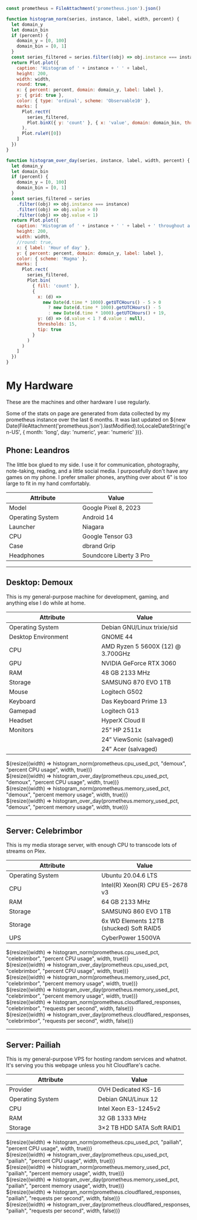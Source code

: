 <style>
td {
    width: 50%
}
</style>

```js
const prometheus = FileAttachment('prometheus.json').json()
```

```js
function histogram_norm(series, instance, label, width, percent) {
  let domain_y
  let domain_bin
  if (percent) {
    domain_y = [0, 100]
    domain_bin = [0, 1]
  }
  const series_filtered = series.filter((obj) => obj.instance === instance)
  return Plot.plot({
    caption: 'Histogram of ' + instance + ' ' + label,
    height: 200,
    width: width,
    round: true,
    x: { percent: percent, domain: domain_y, label: label },
    y: { grid: true },
    color: { type: 'ordinal', scheme: 'Observable10' },
    marks: [
      Plot.rectY(
        series_filtered,
        Plot.binX({ y: 'count' }, { x: 'value', domain: domain_bin, thresholds: 50, tip: true })
      ),
      Plot.ruleY([0])
    ]
  })
}
```

```js
function histogram_over_day(series, instance, label, width, percent) {
  let domain_y
  let domain_bin
  if (percent) {
    domain_y = [0, 100]
    domain_bin = [0, 1]
  }
  const series_filtered = series
    .filter((obj) => obj.instance === instance)
    .filter((obj) => obj.value > 0)
    .filter((obj) => obj.value < 1)
  return Plot.plot({
    caption: 'Histogram of ' + instance + ' ' + label + ' throughout a day',
    height: 200,
    width: width,
    //round: true,
    x: { label: 'Hour of day' },
    y: { percent: percent, domain: domain_y, label: label },
    color: { scheme: 'Magma' },
    marks: [
      Plot.rect(
        series_filtered,
        Plot.bin(
          { fill: 'count' },
          {
            x: (d) =>
              new Date(d.time * 1000).getUTCHours() - 5 > 0
                ? new Date(d.time * 1000).getUTCHours() - 5
                : new Date(d.time * 1000).getUTCHours() + 19,
            y: (d) => (d.value < 1 ? d.value : null),
            thresholds: 15,
            tip: true
          }
        )
      )
    ]
  })
}
```

# My Hardware

These are the machines and other hardware I use regularly.

Some of the stats on page are generated from data collected by my prometheus instance over the last 6 months. It was last updated on ${new Date(FileAttachment('prometheus.json').lastModified).toLocaleDateString('en-US', { month: 'long', day: 'numeric', year: 'numeric' })}.

## Phone: Leandros

The little box glued to my side. I use it for communication, photography, note-taking, reading, and a little social media. I purposefully don't have any games on my phone. I prefer smaller phones, anything over about 6" is too large to fit in my hand comfortably.

| Attribute        | Value                   |
| ---------------- | ----------------------- |
| Model            | Google Pixel 8, 2023    |
| Operating System | Android 14              |
| Launcher         | Niagara                 |
| CPU              | Google Tensor G3        |
| Case             | dbrand Grip             |
| Headphones       | Soundcore Liberty 3 Pro |

---

## Desktop: Demoux

This is my general-purpose machine for development, gaming, and anything else I do while at home.

| Attribute           | Value                             |
| ------------------- | --------------------------------- |
| Operating System    | Debian GNU/Linux trixie/sid       |
| Desktop Environment | GNOME 44                          |
| CPU                 | AMD Ryzen 5 5600X (12) @ 3.700GHz |
| GPU                 | NVIDIA GeForce RTX 3060           |
| RAM                 | 48 GB 2133 MHz                    |
| Storage             | SAMSUNG 870 EVO 1TB               |
| Mouse               | Logitech G502                     |
| Keyboard            | Das Keyboard Prime 13             |
| Gamepad             | Logitech G13                      |
| Headset             | HyperX Cloud II                   |
| Monitors            | 25” HP 2511x                      |
|                     | 24” ViewSonic (salvaged)          |
|                     | 24” Acer (salvaged)               |

<div class="grid grid-cols-3">
  <div class="card">
    ${resize((width) => histogram_norm(prometheus.cpu_used_pct, "demoux", "percent CPU usage", width, true))}
  </div>
  <div class="card grid-colspan-2">
    ${resize((width) => histogram_over_day(prometheus.cpu_used_pct, "demoux", "percent CPU usage", width, true))}
  </div>
  <div class="card">
    ${resize((width) => histogram_norm(prometheus.memory_used_pct, "demoux", "percent memory usage", width, true))}
  </div>
  <div class="card grid-colspan-2">
    ${resize((width) => histogram_over_day(prometheus.memory_used_pct, "demoux", "percent memory usage", width, true))}
  </div>
</div>

---

## Server: Celebrimbor

This is my media storage server, with enough CPU to transcode lots of streams on Plex.

| Attribute        | Value                                    |
| ---------------- | ---------------------------------------- |
| Operating System | Ubuntu 20.04.6 LTS                       |
| CPU              | Intel(R) Xeon(R) CPU E5-2678 v3          |
| RAM              | 64 GB 2133 MHz                           |
| Storage          | SAMSUNG 860 EVO 1TB                      |
| Storage          | 6x WD Elements 12TB (shucked) Soft RAID5 |
| UPS              | CyberPower 1500VA                        |

<div class="grid grid-cols-3">
  <div class="card">
    ${resize((width) => histogram_norm(prometheus.cpu_used_pct, "celebrimbor", "percent CPU usage", width, true))}
  </div>
  <div class="card grid-colspan-2">
    ${resize((width) => histogram_over_day(prometheus.cpu_used_pct, "celebrimbor", "percent CPU usage", width, true))}
  </div>
  <div class="card">
    ${resize((width) => histogram_norm(prometheus.memory_used_pct, "celebrimbor", "percent memory usage", width, true))}
  </div>
  <div class="card grid-colspan-2">
    ${resize((width) => histogram_over_day(prometheus.memory_used_pct, "celebrimbor", "percent memory usage", width, true))}
  </div>
  <div class="card">
    ${resize((width) => histogram_norm(prometheus.cloudflared_responses, "celebrimbor", "requests per second", width, false))}
  </div>
  <div class="card grid-colspan-2">
    ${resize((width) => histogram_over_day(prometheus.cloudflared_responses, "celebrimbor", "requests per second", width, false))}
  </div>
</div>

---

## Server: Pailiah

This is my general-purpose VPS for hosting random services and whatnot. It's serving you this webpage unless you hit Cloudflare's cache.

| Attribute        | Value                      |
| ---------------- | -------------------------- |
| Provider         | OVH Dedicated KS-16        |
| Operating System | Debian GNU/Linux 12        |
| CPU              | Intel Xeon E3-1245v2       |
| RAM              | 32 GB 1333 MHz             |
| Storage          | 3×2 TB HDD SATA Soft RAID1 |

<div class="grid grid-cols-3">
  <div class="card">
    ${resize((width) => histogram_norm(prometheus.cpu_used_pct, "pailiah", "percent CPU usage", width, true))}
  </div>
  <div class="card grid-colspan-2">
    ${resize((width) => histogram_over_day(prometheus.cpu_used_pct, "pailiah", "percent CPU usage", width, true))}
  </div>
  <div class="card">
    ${resize((width) => histogram_norm(prometheus.memory_used_pct, "pailiah", "percent memory usage", width, true))}
  </div>
  <div class="card grid-colspan-2">
    ${resize((width) => histogram_over_day(prometheus.memory_used_pct, "pailiah", "percent memory usage", width, true))}
  </div>
  <div class="card">
    ${resize((width) => histogram_norm(prometheus.cloudflared_responses, "pailiah", "requests per second", width, false))}
  </div>
  <div class="card grid-colspan-2">
    ${resize((width) => histogram_over_day(prometheus.cloudflared_responses, "pailiah", "requests per second", width, false))}
  </div>
</div>
